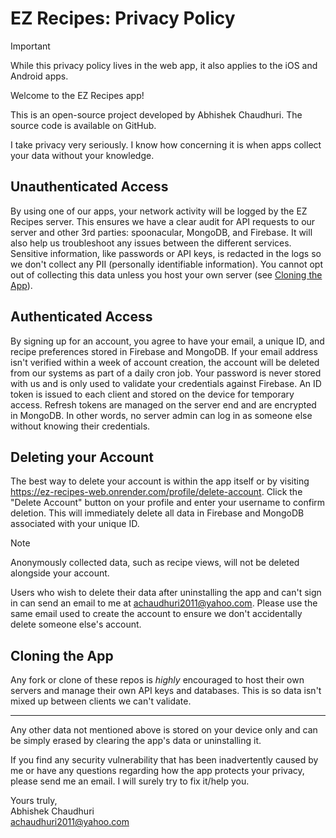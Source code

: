 # EZ Recipes: Privacy Policy

> [!IMPORTANT]
>
> While this privacy policy lives in the web app, it also applies to the iOS and Android apps.

Welcome to the EZ Recipes app!

This is an open-source project developed by Abhishek Chaudhuri. The source code is available on GitHub.

I take privacy very seriously. I know how concerning it is when apps collect your data without your knowledge.

## Unauthenticated Access

By using one of our apps, your network activity will be logged by the EZ Recipes server. This ensures we have a clear audit for API requests to our server and other 3rd parties: spoonacular, MongoDB, and Firebase. It will also help us troubleshoot any issues between the different services. Sensitive information, like passwords or API keys, is redacted in the logs so we don't collect any PII (personally identifiable information). You cannot opt out of collecting this data unless you host your own server (see [Cloning the App](#cloning-the-app)).

## Authenticated Access

By signing up for an account, you agree to have your email, a unique ID, and recipe preferences stored in Firebase and MongoDB. If your email address isn't verified within a week of account creation, the account will be deleted from our systems as part of a daily cron job. Your password is never stored with us and is only used to validate your credentials against Firebase. An ID token is issued to each client and stored on the device for temporary access. Refresh tokens are managed on the server end and are encrypted in MongoDB. In other words, no server admin can log in as someone else without knowing their credentials.

## Deleting your Account

The best way to delete your account is within the app itself or by visiting https://ez-recipes-web.onrender.com/profile/delete-account. Click the "Delete Account" button on your profile and enter your username to confirm deletion. This will immediately delete all data in Firebase and MongoDB associated with your unique ID.

> [!NOTE]
>
> Anonymously collected data, such as recipe views, will not be deleted alongside your account.

Users who wish to delete their data after uninstalling the app and can't sign in can send an email to me at achaudhuri2011@yahoo.com. Please use the same email used to create the account to ensure we don't accidentally delete someone else's account.

## Cloning the App

Any fork or clone of these repos is _highly_ encouraged to host their own servers and manage their own API keys and databases. This is so data isn't mixed up between clients we can't validate.

---

Any other data not mentioned above is stored on your device only and can be simply erased by clearing the app's data or uninstalling it.

If you find any security vulnerability that has been inadvertently caused by me or have any questions regarding how the app protects your privacy, please send me an email. I will surely try to fix it/help you.

Yours truly,\
Abhishek Chaudhuri\
achaudhuri2011@yahoo.com
